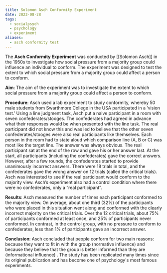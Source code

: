 ```yaml
---
title: Solomon Asch Conformity Experiment
date: 2023-08-28
tags:
  - socialpsych
  - psychology
  - experiment
aliases:
  - asch conformity test
---
```

The **Asch Conformity Experiment** was conducted by [[Solomon Asch]] in the 1950s to investigate how social pressure from a majority group could influence an individual to conform. The experiment was designed to test the extent to which social pressure from a majority group could affect a person to conform. 

**Aim**: The aim of the experiment was to investigate the extent to which social pressure from a majority group could affect a person to conform.

**Procedure**: Asch used a lab experiment to study conformity, whereby 50 male students from Swarthmore College in the USA participated in a ‘vision test.’ Using a line judgment task, Asch put a naive participant in a room with seven confederates/stooges. The confederates had agreed in advance what their responses would be when presented with the line task. The real participant did not know this and was led to believe that the other seven confederates/stooges were also real participants like themselves. Each person in the room had to state aloud which comparison line (A, B or C) was most like the target line. The answer was always obvious. The real participant sat at the end of the row and gave his or her answer last. At the start, all participants (including the confederates) gave the correct answers. However, after a few rounds, the confederates started to provide unanimously incorrect answers. There were 18 trials in total, and the confederates gave the wrong answer on 12 trials (called the critical trials). Asch was interested to see if the real participant would conform to the majority view. Asch’s experiment also had a control condition where there were no confederates, only a “real participant”.

**Results**: Asch measured the number of times each participant conformed to the majority view. On average, about one third (32%) of the participants who were placed in this situation went along and conformed with the clearly incorrect majority on the critical trials. Over the 12 critical trials, about 75% of participants conformed at least once, and 25% of participants never conformed. In contrast, in the control group, with no pressure to conform to confederates, less than 1% of participants gave an incorrect answer.

**Conclusion**: Asch concluded that people conform for two main reasons: because they want to fit in with the group (normative influence) and because they believe that the group is better informed than they are (informational influence) . The study has been replicated many times since its original publication and has become one of psychology's most famous experiments.
